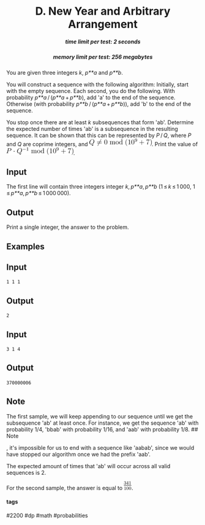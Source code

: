 <h1 style='text-align: center;'> D. New Year and Arbitrary Arrangement</h1>

<h5 style='text-align: center;'>time limit per test: 2 seconds</h5>
<h5 style='text-align: center;'>memory limit per test: 256 megabytes</h5>

You are given three integers *k*, *p**a* and *p**b*.

You will construct a sequence with the following algorithm: Initially, start with the empty sequence. Each second, you do the following. With probability *p**a* / (*p**a* + *p**b*), add 'a' to the end of the sequence. Otherwise (with probability *p**b* / (*p**a* + *p**b*)), add 'b' to the end of the sequence.

You stop once there are at least *k* subsequences that form 'ab'. Determine the expected number of times 'ab' is a subsequence in the resulting sequence. It can be shown that this can be represented by *P* / *Q*, where *P* and *Q* are coprime integers, and ![](images/f3f70c219d6724100480cf0d740924e6e612fea1.png). Print the value of ![](images/3959a3c4efdc3cb9bd918186b97c072d60ff3ddc.png).

## Input

The first line will contain three integers integer *k*, *p**a*, *p**b* (1 ≤ *k* ≤ 1 000, 1 ≤ *p**a*, *p**b* ≤ 1 000 000).

## Output

Print a single integer, the answer to the problem.

## Examples

## Input


```
1 1 1  

```
## Output


```
2  

```
## Input


```
3 1 4  

```
## Output


```
370000006  

```
## Note

The first sample, we will keep appending to our sequence until we get the subsequence 'ab' at least once. For instance, we get the sequence 'ab' with probability 1/4, 'bbab' with probability 1/16, and 'aab' with probability 1/8. ## Note

, it's impossible for us to end with a sequence like 'aabab', since we would have stopped our algorithm once we had the prefix 'aab'. 

The expected amount of times that 'ab' will occur across all valid sequences is 2. 

For the second sample, the answer is equal to ![](images/b95c4c7a595b83bcacbbaf06f7667850752a2092.png).



#### tags 

#2200 #dp #math #probabilities 